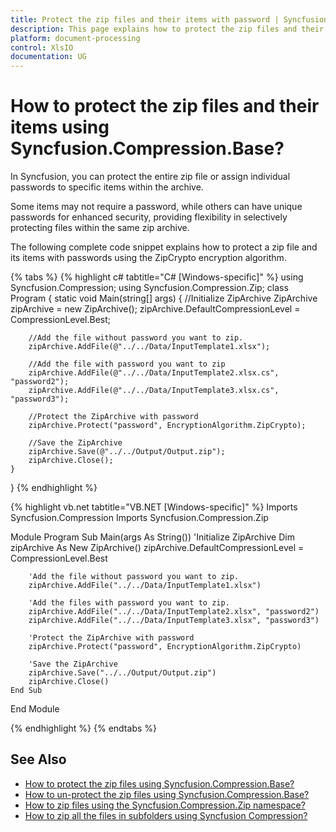 ```yaml
---
title: Protect the zip files and their items with password | Syncfusion
description: This page explains how to protect the zip files and their items with password.
platform: document-processing
control: XlsIO
documentation: UG
---
```


# How to protect the zip files and their items using Syncfusion.Compression.Base?

In Syncfusion, you can protect the entire zip file or assign individual passwords to specific items within the archive.

Some items may not require a password, while others can have unique passwords for enhanced security, providing flexibility in selectively protecting files within the same zip archive.

The following complete code snippet explains how to protect a zip file and its items with passwords using the ZipCrypto encryption algorithm.

{% tabs %}
{% highlight c# tabtitle="C# [Windows-specific]" %}
using Syncfusion.Compression;
using Syncfusion.Compression.Zip;
class Program
{
  static void Main(string[] args)
  {
        //Initialize ZipArchive
        ZipArchive zipArchive = new ZipArchive();
        zipArchive.DefaultCompressionLevel = CompressionLevel.Best;

        //Add the file without password you want to zip.
        zipArchive.AddFile(@"../../Data/InputTemplate1.xlsx");

        //Add the file with password you want to zip
        zipArchive.AddFile(@"../../Data/InputTemplate2.xlsx.cs", "password2");
        zipArchive.AddFile(@"../../Data/InputTemplate3.xlsx.cs", "password3");

        //Protect the ZipArchive with password
        zipArchive.Protect("password", EncryptionAlgorithm.ZipCrypto);

        //Save the ZipArchive
        zipArchive.Save(@"../../Output/Output.zip");
        zipArchive.Close();
    }
}
{% endhighlight %}

{% highlight vb.net tabtitle="VB.NET [Windows-specific]" %}
Imports Syncfusion.Compression
Imports Syncfusion.Compression.Zip

Module Program
    Sub Main(args As String())
        'Initialize ZipArchive
        Dim zipArchive As New ZipArchive()
        zipArchive.DefaultCompressionLevel = CompressionLevel.Best

        'Add the file without password you want to zip.
        zipArchive.AddFile("../../Data/InputTemplate1.xlsx")

        'Add the files with password you want to zip.
        zipArchive.AddFile("../../Data/InputTemplate2.xlsx", "password2")
        zipArchive.AddFile("../../Data/InputTemplate3.xlsx", "password3")

        'Protect the ZipArchive with password
        zipArchive.Protect("password", EncryptionAlgorithm.ZipCrypto)

        'Save the ZipArchive
        zipArchive.Save("../../Output/Output.zip")
        zipArchive.Close()
    End Sub
End Module

{% endhighlight %}
{% endtabs %}

## See Also

* [How to protect the zip files using Syncfusion.Compression.Base?](how-to-protect-the-zip-files-using-syncfusion-compression-base.md)
* [How to un-protect the zip files using Syncfusion.Compression.Base?](how-to-un-protect-the-zip-files-using-syncfusion-compression-base)
* [How to zip files using the Syncfusion.Compression.Zip namespace?](how-to-zip-files-using-the-syncfusion-compression-zip-namespace)
* [How to zip all the files in subfolders using Syncfusion Compression?](how-to-zip-all-the-files-in-subfolders-using-syncfusion-compression)
